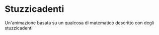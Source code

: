 # Stuzzicadenti
 Un'animazione basata su un qualcosa di matematico descritto con degli stuzzicadenti
